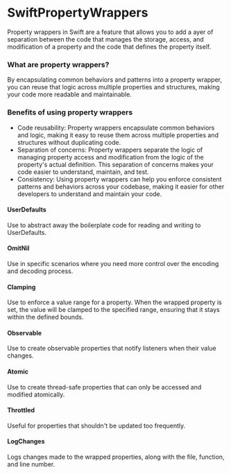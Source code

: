 # SwiftPropertyWrappers
Property wrappers in Swift are a feature that allows you to add a ayer of separation between the code that manages the storage, access, and modification of a property and the code that defines the property itself.

### What are property wrappers?
By encapsulating common behaviors and patterns into a property wrapper, you can reuse that logic across multiple properties and structures, making your code more readable and maintainable.

### Benefits of using property wrappers
- Code reusability: Property wrappers encapsulate common behaviors and logic, making it easy to reuse them across multiple properties and structures without duplicating code.
- Separation of concerns: Property wrappers separate the logic of managing property access and modification from the logic of the property's actual definition. This separation of concerns makes your code easier to understand, maintain, and test.
- Consistency: Using property wrappers can help you enforce consistent patterns and behaviors across your codebase, making it easier for other developers to understand and maintain your code.

#### UserDefaults
Use to abstract away the boilerplate code for reading and writing to UserDefaults.

#### OmitNil
Use in specific scenarios where you need more control over the encoding and decoding process.

#### Clamping
Use to enforce a value range for a property. When the wrapped property is set, the value will be clamped to the specified range, ensuring that it stays within the defined bounds.

#### Observable
Use to create observable properties that notify listeners when their value changes.

#### Atomic
Use to create thread-safe properties that can only be accessed and modified atomically.

#### Throttled
Useful for properties that shouldn't be updated too frequently.

#### LogChanges
Logs changes made to the wrapped properties, along with the file, function, and line number.
